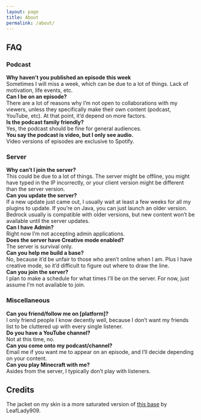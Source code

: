 ```yaml
---
layout: page
title: About
permalink: /about/
---
```


## FAQ

### Podcast
**Why haven’t you published an episode this week**  
Sometimes I will miss a week, which can be due to a lot of things. Lack of motivation, life events, etc.  
**Can I be on an episode?**  
There are a lot of reasons why I’m not open to collaborations with my viewers, unless they specifically make their own content (podcast, YouTube, etc). At that point, it’d depend on more factors.  
**Is the podcast family friendly?**  
Yes, the podcast should be fine for general audiences.  
**You say the podcast is video, but I only see audio.**  
Video versions of episodes are exclusive to Spotify.  

### Server
**Why can’t I join the server?**  
This could be due to a lot of things. The server might be offline, you might have typed in the IP incorrectly, or your client version might be different than the server version.  
**Can you update the server?**  
If a new update just came out, I usually wait at least a few weeks for all my plugins to update. If you’re on Java, you can just launch an older version. Bedrock usually is compatible with older versions, but new content won’t be available until the server updates.  
**Can I have Admin?**  
Right now I’m not accepting admin applications.  
**Does the server have Creative mode enabled?**  
The server is survival only.  
**Can you help me build a base?**  
No, because it’d be unfair to those who aren’t online when I am. Plus I have creative mode, so it’d difficult to figure out where to draw the line.  
**Can you join the server?**  
I plan to make a schedule for what times I’ll be on the server. For now, just assume I’m not available to join.  

### Miscellaneous
**Can you friend/follow me on [platform]?**  
I only friend people I know decently well, because I don’t want my friends list to be cluttered up with every single listener.  
**Do you have a YouTube channel?**  
Not at this time, no.  
**Can you come onto my podcast/channel?**  
Email me if you want me to appear on an episode, and I’ll decide depending on your content.  
**Can you play Minecraft with me?**  
Asides from the server, I typically don’t play with listeners.  



## Credits
The jacket on my skin is a more saturated version of [this base](https://www.planetminecraft.com/skin/green-jacket-5876331/) by LeafLady909.